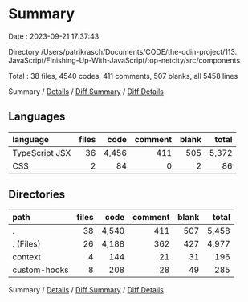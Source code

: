 # Summary

Date : 2023-09-21 17:37:43

Directory /Users/patrikrasch/Documents/CODE/the-odin-project/113. JavaScript/Finishing-Up-With-JavaScript/top-netcity/src/components

Total : 38 files,  4540 codes, 411 comments, 507 blanks, all 5458 lines

Summary / [Details](details.md) / [Diff Summary](diff.md) / [Diff Details](diff-details.md)

## Languages
| language | files | code | comment | blank | total |
| :--- | ---: | ---: | ---: | ---: | ---: |
| TypeScript JSX | 36 | 4,456 | 411 | 505 | 5,372 |
| CSS | 2 | 84 | 0 | 2 | 86 |

## Directories
| path | files | code | comment | blank | total |
| :--- | ---: | ---: | ---: | ---: | ---: |
| . | 38 | 4,540 | 411 | 507 | 5,458 |
| . (Files) | 26 | 4,188 | 362 | 427 | 4,977 |
| context | 4 | 144 | 21 | 31 | 196 |
| custom-hooks | 8 | 208 | 28 | 49 | 285 |

Summary / [Details](details.md) / [Diff Summary](diff.md) / [Diff Details](diff-details.md)